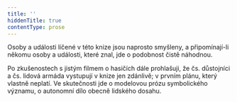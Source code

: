 ```yaml
---
title: ''
hiddenTitle: true
contentType: prose
---
```


  

Osoby a události líčené v této knize jsou naprosto smyšleny, a připomínají-li někomu osoby a události, které znal, jde o podobnost čistě náhodnou.

  

Po zkušenostech s jistým filmem o hasičích dále prohlašuji, že čs. důstojníci a čs. lidová armáda vystupují v knize jen zdánlivě; v prvním plánu, který vlastně neplatí. Ve skutečnosti jde o modelovou prózu symbolického významu, o autonomní dílo obecně lidského dosahu.

